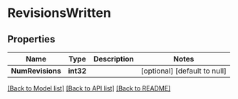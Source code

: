 # RevisionsWritten

## Properties
Name | Type | Description | Notes
------------ | ------------- | ------------- | -------------
**NumRevisions** | **int32** |  | [optional] [default to null]

[[Back to Model list]](../README.md#documentation-for-models) [[Back to API list]](../README.md#documentation-for-api-endpoints) [[Back to README]](../README.md)


